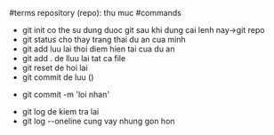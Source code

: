 #terms
repository (repo): thu muc
#commands
- git init co the su dung duoc git sau khi dung cai lenh nay->git repo
- git status cho thay trang thai du an cua minh
- git add luu lai thoi diem hien tai cua du an
- git add . de lluu lai tat ca file
- git reset de hoi lai
- git commit de luu ()
+ git commit -m 'loi nhan'
- git log de kiem tra lai
- git log --oneline cung vay nhung gon hon